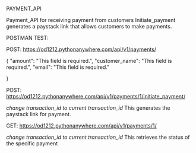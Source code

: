 PAYMENT_API

Payment_API for receiving payment from customers
Initiate_payment generates a paystack link that allows customers to make payments.


POSTMAN TEST:

POST: https://od1212.pythonanywhere.com/api/v1/payments/

{
    "amount": "This field is required.",
    "customer_name": "This field is required.",
    "email": "This field is required."

}

POST: https://od1212.pythonanywhere.com/api/v1/payments/1/initiate_payment/

*change transaction_id to current transaction_id*
This generates the paystack link for payment.


GET: https://od1212.pythonanywhere.com/api/v1/payments/1/

*change transaction_id to current transaction_id*
This retrieves the status of the specific payment





